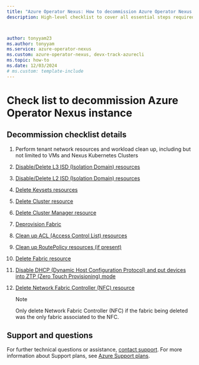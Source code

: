 ```yaml
---
title: "Azure Operator Nexus: How to decommission Azure Operator Nexus instance checklist"
description: High-level checklist to cover all essential steps required for decommissioning Azure Operator Nexus instance.



author: tonyyam23
ms.author: tonyyam
ms.service: azure-operator-nexus
ms.custom: azure-operator-nexus, devx-track-azurecli
ms.topic: how-to
ms.date: 12/03/2024
# ms.custom: template-include
---
```


# Check list to decommission Azure Operator Nexus instance
## Decommission checklist details

1. Perform tenant network resources and workload clean up, including but not limited to VMs and Nexus Kubernetes Clusters

2. [Disable/Delete L3 ISD (Isolation Domain) resources](./howto-delete-layer-3-isolation-domains.md)

3. [Disable/Delete L2 ISD (Isolation Domain) resources](./howto-configure-isolation-domain.md#delete-l2-isolation-domain)

4. [Delete Keysets resources](./howto-baremetal-bmc-ssh.md#deleting-a-bmc-keyset)

5. [Delete Cluster resource](./howto-configure-cluster.md#deleting-a-cluster)

6. [Delete Cluster Manager resource](./howto-cluster-manager.md#delete-cluster-manager)

7. [Deprovision Fabric](./howto-configure-network-fabric.md#deleting-fabric)

8. [Clean up ACL (Access Control List) resources](./howto-delete-access-control-list-network-to-network-interconnect.md)

9. [Clean up RoutePolicy resources (if present)](./how-to-route-policy.md#delete-route-policy)

10. [Delete Fabric resource](./howto-configure-network-fabric.md#deleting-fabric)

11. [Disable DHCP (Dynamic Host Configuration Protocol) and put devices into ZTP (Zero Touch Provisioning) mode](./howto-platform-prerequisites.md#default-setup-for-other-devices-installed)

12. [Delete Network Fabric Controller (NFC) resource](./howto-configure-network-fabric-controller.md#delete-network-fabric-controller)
    
    > [!NOTE]
    > Only delete Network Fabric Controller (NFC) if the fabric being deleted was the only fabric associated to the NFC.

## Support and questions
For further technical questions or assistance, [contact support](https://portal.azure.com/?#blade/Microsoft_Azure_Support/HelpAndSupportBlade). For more information about Support plans, see [Azure Support plans](https://azure.microsoft.com/support/plans/response/).
